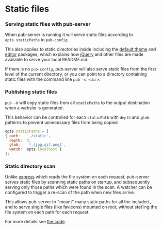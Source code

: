 # Static files

### Serving static files with pub-server

When pub-server is running it will serve static files according to `opts.staticPaths` in `pub-config`.

This also applies to static directories inside [](/packages) including the [default theme](https://github.com/jldec/pub-theme-doc) and [editor](https://github.com/jldec/pub-pkg-editor) packages, which explains how [jQuery](https://github.com/jldec/pub-pkg-jquery) and other files are made available to serve your local README.md.

If there is no `pub-config`,  pub-server will also serve static files from the first level of the current directory, or you can point to a directory containing static files with the command line `pub -s <dir>`.

### Publishing static files

`pub -O` will copy static files from all `staticPaths` to the output destination when a website is generated.

This behavior can be controlled for each `staticPath` with `depth` and `glob` patterns to prevent unnecessary files from being copied.

```js
opts.staticPaths = [
{ path:   './static',
  depth:  3,
  glob:   '*.{jpg,gif,png}',
  watch:  opts.localhost }
];
```

### Static directory scan

Unlike [express](http://expressjs.com/) which reads the file system on each request, pub-server serves static files by scanning static paths on startup, and subsequently serving only those paths which were found in the scan. A watcher can be configured to trigger a re-scan of the path when new files arrive.

This allows pub-server to "mount" many static paths for all the included [](/packages), and to serve single files (like favicons) mounted on root, without stat'ing the file system on each path for each request

For more details see [the code](https://github.com/jldec/pub-server/blob/master/server/serve-statics.js).
